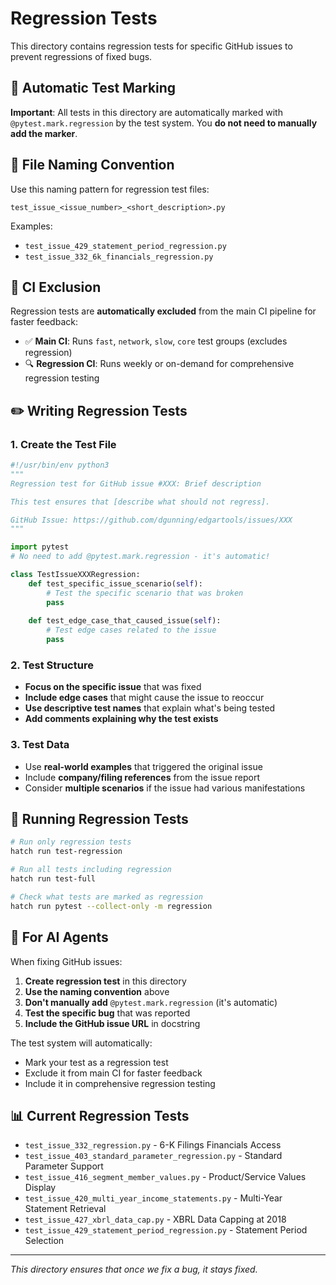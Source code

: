 # Regression Tests

This directory contains regression tests for specific GitHub issues to prevent regressions of fixed bugs.

## 🔄 Automatic Test Marking

**Important**: All tests in this directory are automatically marked with `@pytest.mark.regression` by the test system. You **do not need to manually add the marker**.

## 📁 File Naming Convention

Use this naming pattern for regression test files:
```
test_issue_<issue_number>_<short_description>.py
```

Examples:
- `test_issue_429_statement_period_regression.py`
- `test_issue_332_6k_financials_regression.py`

## 🚫 CI Exclusion

Regression tests are **automatically excluded** from the main CI pipeline for faster feedback:

- ✅ **Main CI**: Runs `fast`, `network`, `slow`, `core` test groups (excludes regression)
- 🔍 **Regression CI**: Runs weekly or on-demand for comprehensive regression testing

## ✏️ Writing Regression Tests

### 1. Create the Test File
```python
#!/usr/bin/env python3
"""
Regression test for GitHub issue #XXX: Brief description

This test ensures that [describe what should not regress].

GitHub Issue: https://github.com/dgunning/edgartools/issues/XXX
"""

import pytest
# No need to add @pytest.mark.regression - it's automatic!

class TestIssueXXXRegression:
    def test_specific_issue_scenario(self):
        # Test the specific scenario that was broken
        pass
        
    def test_edge_case_that_caused_issue(self):
        # Test edge cases related to the issue
        pass
```

### 2. Test Structure
- **Focus on the specific issue** that was fixed
- **Include edge cases** that might cause the issue to reoccur
- **Use descriptive test names** that explain what's being tested
- **Add comments explaining why the test exists**

### 3. Test Data
- Use **real-world examples** that triggered the original issue
- Include **company/filing references** from the issue report
- Consider **multiple scenarios** if the issue had various manifestations

## 🧪 Running Regression Tests

```bash
# Run only regression tests
hatch run test-regression

# Run all tests including regression
hatch run test-full

# Check what tests are marked as regression
hatch run pytest --collect-only -m regression
```

## 🤖 For AI Agents

When fixing GitHub issues:

1. **Create regression test** in this directory
2. **Use the naming convention** above
3. **Don't manually add** `@pytest.mark.regression` (it's automatic)
4. **Test the specific bug** that was reported
5. **Include the GitHub issue URL** in docstring

The test system will automatically:
- Mark your test as a regression test
- Exclude it from main CI for faster feedback
- Include it in comprehensive regression testing

## 📊 Current Regression Tests

<!-- Update this list when adding new regression tests -->
- `test_issue_332_regression.py` - 6-K Filings Financials Access
- `test_issue_403_standard_parameter_regression.py` - Standard Parameter Support
- `test_issue_416_segment_member_values.py` - Product/Service Values Display  
- `test_issue_420_multi_year_income_statements.py` - Multi-Year Statement Retrieval
- `test_issue_427_xbrl_data_cap.py` - XBRL Data Capping at 2018
- `test_issue_429_statement_period_regression.py` - Statement Period Selection

---
*This directory ensures that once we fix a bug, it stays fixed.*